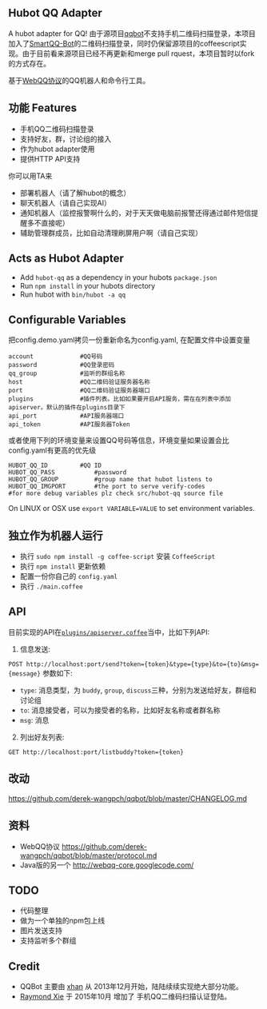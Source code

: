 Hubot QQ Adapter
------
A hubot adapter for QQ!
由于源项目[qqbot](https://github.com/xhan/qqbot)不支持手机二维码扫描登录，本项目加入了[SmartQQ-Bot](https://github.com/floatinghotpot/qqbot)的二维码扫描登录，同时仍保留源项目的coffeescript实现。由于目前看来源项目已经不再更新和merge pull rquest，本项目暂时以fork的方式存在。

基于[WebQQ协议](https://github.com/xhan/qqbot/blob/master/protocol.md)的QQ机器人和命令行工具。

功能 Features
-----
* 手机QQ二维码扫描登录
* 支持好友，群，讨论组的接入
* 作为hubot adapter使用
* 提供HTTP API支持

你可以用TA来  

* 部署机器人（请了解hubot的概念）
* 聊天机器人（请自己实现AI）
* 通知机器人（监控报警啊什么的，对于天天做电脑前报警还得通过邮件短信提醒多不直接呢）
* 辅助管理群成员，比如自动清理刷屏用户啊（请自己实现）


Acts as Hubot Adapter
------
* Add `hubot-qq` as a dependency in your hubots `package.json`
* Run `npm install` in your hubots directory
* Run hubot with `bin/hubot -a qq`

Configurable Variables
------
把config.demo.yaml拷贝一份重新命名为config.yaml, 在配置文件中设置变量

	account				#QQ号码
	password			#QQ登录密码
	qq_group			#监听的群组名称
	host				#QQ二维码验证服务器名称
	port				#QQ二维码验证服务器端口
	plugins				#插件列表。比如如果要开启API服务，需在在列表中添加apiserver。默认的插件在plugins目录下
	api_port			#API服务器端口
	api_token			#API服务器Token

或者使用下列的环境变量来设置QQ号码等信息，环境变量如果设置会比config.yaml有更高的优先级

	HUBOT_QQ_ID			#QQ ID
	HUBOT_QQ_PASS			#password
	HUBOT_QQ_GROUP			#group name that hubot listens to
	HUBOT_QQ_IMGPORT		#the port to serve verify-codes
	#for more debug variables plz check src/hubot-qq source file

On LINUX or OSX use `export VARIABLE=VALUE` to set environment variables.


独立作为机器人运行
-----
* 执行 `sudo npm install -g coffee-script` 安装 `CoffeeScript`
* 执行 `npm install` 更新依赖
* 配置一份你自己的 `config.yaml`
* 执行 `./main.coffee`


API
----
目前实现的API在[`plugins/apiserver.coffee`](https://github.com/derek-wangpch/qqbot/blob/master/plugins/apiserver.coffee)当中，比如下列API:

1. 信息发送:

  `POST http://localhost:port/send?token={token}&type={type}&to={to}&msg={message}`
参数如下:
  * `type`: 消息类型，为 `buddy`, `group`, `discuss`三种，分别为发送给好友，群组和讨论组
  * `to`: 消息接受者，可以为接受者的名称，比如好友名称或者群名称
  * `msg`: 消息
2. 列出好友列表:

  `GET http://localhost:port/listbuddy?token={token}`

改动
----
https://github.com/derek-wangpch/qqbot/blob/master/CHANGELOG.md

资料
----
* WebQQ协议     https://github.com/derek-wangpch/qqbot/blob/master/protocol.md
* Java版的另一个 http://webqq-core.googlecode.com/

TODO
---
* 代码整理
* 做为一个单独的npm包上线
* 图片发送支持
* 支持监听多个群组

Credit
---
* QQBot 主要由 [xhan](https://github.com/xhan) 从 2013年12月开始，陆陆续续实现绝大部分功能。
* [Raymond Xie](https://github.com/floatinghotpot) 于 2015年10月 增加了 手机QQ二维码扫描认证登陆。

